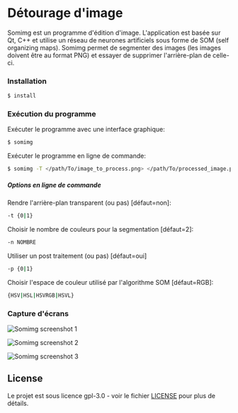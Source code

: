 # Détourage d'image

Somimg est un programme d'édition d'image.
L'application est basée sur Qt, C++ et utilise un réseau de neurones artificiels sous forme de SOM (self organizing maps).
Somimg permet de segmenter des images (les images doivent être au format PNG) et essayer de supprimer l'arrière-plan de celle-ci.

### Installation

```sh
$ install
```

### Exécution du programme

Exécuter le programme avec une interface graphique:
```sh
$ somimg
```
Exécuter le programme en ligne de commande:

```sh
$ somimg -T </path/To/image_to_process.png> </path/To/processed_image.png> [OPTION]
```
##### Options en ligne de commande

Rendre l'arrière-plan transparent (ou pas) [défaut=non]:
```sh
-t {0|1}
```
Choisir le nombre de couleurs pour la segmentation [défaut=2]:
```sh
-n NOMBRE
```
Utiliser un post traitement (ou pas) [défaut=oui]
```sh
-p {0|1}
```
Choisir l'espace de couleur utilisé par l'algorithme SOM [défaut=RGB]:
```sh
{HSV|HSL|HSVRGB|HSVL}
```
### Capture d'écrans
![Somimg screenshot 1](https://i.imgur.com/vWKZL7B.png)

![Somimg screenshot 2](https://imgur.com/XPpe26q.png)

![Somimg screenshot 3](https://imgur.com/4qvb1Vs.png)

## License

Le projet est sous licence gpl-3.0 - voir le fichier [LICENSE](LICENSE) pour plus de détails.
